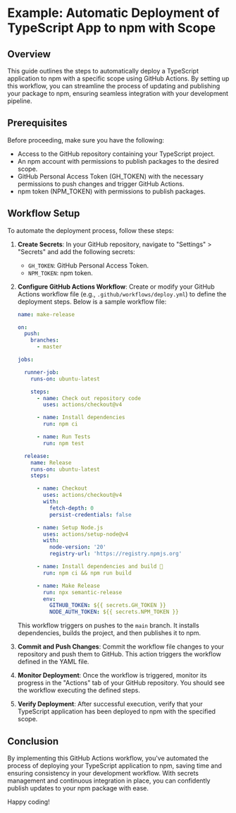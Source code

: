 # Example: Automatic Deployment of TypeScript App to npm with Scope

## Overview
This guide outlines the steps to automatically deploy a TypeScript application to npm with a specific scope using GitHub Actions. By setting up this workflow, you can streamline the process of updating and publishing your package to npm, ensuring seamless integration with your development pipeline.

## Prerequisites
Before proceeding, make sure you have the following:

- Access to the GitHub repository containing your TypeScript project.
- An npm account with permissions to publish packages to the desired scope.
- GitHub Personal Access Token (GH_TOKEN) with the necessary permissions to push changes and trigger GitHub Actions.
- npm token (NPM_TOKEN) with permissions to publish packages.

## Workflow Setup
To automate the deployment process, follow these steps:

1. **Create Secrets**: In your GitHub repository, navigate to "Settings" > "Secrets" and add the following secrets:
    - `GH_TOKEN`: GitHub Personal Access Token.
    - `NPM_TOKEN`: npm token.

2. **Configure GitHub Actions Workflow**: Create or modify your GitHub Actions workflow file (e.g., `.github/workflows/deploy.yml`) to define the deployment steps. Below is a sample workflow file:

    ```yaml
    name: make-release

    on:
      push:
        branches:
          - master

    jobs:

      runner-job:
        runs-on: ubuntu-latest

        steps:
          - name: Check out repository code
            uses: actions/checkout@v4

          - name: Install dependencies
            run: npm ci

          - name: Run Tests
            run: npm test

      release:
        name: Release
        runs-on: ubuntu-latest
        steps:

          - name: Checkout
            uses: actions/checkout@v4
            with:
              fetch-depth: 0
              persist-credentials: false

          - name: Setup Node.js
            uses: actions/setup-node@v4
            with:
              node-version: '20'
              registry-url: 'https://registry.npmjs.org'

          - name: Install dependencies and build 🔧
            run: npm ci && npm run build

          - name: Make Release
            run: npx semantic-release
            env:
              GITHUB_TOKEN: ${{ secrets.GH_TOKEN }}
              NODE_AUTH_TOKEN: ${{ secrets.NPM_TOKEN }}
    ```

    This workflow triggers on pushes to the `main` branch. It installs dependencies, builds the project, and then publishes it to npm.

3. **Commit and Push Changes**: Commit the workflow file changes to your repository and push them to GitHub. This action triggers the workflow defined in the YAML file.

4. **Monitor Deployment**: Once the workflow is triggered, monitor its progress in the "Actions" tab of your GitHub repository. You should see the workflow executing the defined steps.

5. **Verify Deployment**: After successful execution, verify that your TypeScript application has been deployed to npm with the specified scope.

## Conclusion
By implementing this GitHub Actions workflow, you've automated the process of deploying your TypeScript application to npm, saving time and ensuring consistency in your development workflow. With secrets management and continuous integration in place, you can confidently publish updates to your npm package with ease.

Happy coding!
